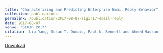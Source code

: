 ```yaml
---
title: "Characterizing and Predicting Enterprise Email Reply Behavior"
collection: publications
permalink: /publication/2017-08-07-sigir17-email-reply
date: 2017-08-07
venue: 'SIGIR 2017'
citation: 'Liu Yang, Susan T. Dumais, Paul N. Bennett and Ahmed Hassan Awadallah, Characterizing and Predicting Enterprise Email Reply Behavior, To appear in Proceedings of  the 40th International ACM SIGIR Conference on Research and Development in Information Retrieval (SIGIR 2017), Tokyo, Japan, August 7-11, 2017. Full Oral Paper. Acceptance rate=22% (78 out of  362). (CCF Rank A)'
---
```


<a href='http://yangliuy.github.io/files/papers/17-SIGIR-EmailReply.pdf'>Download</a>
